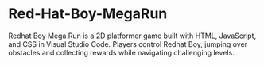 # Red-Hat-Boy-MegaRun
Redhat Boy Mega Run is a 2D platformer game built with HTML, JavaScript, and CSS in Visual Studio Code. Players control Redhat Boy, jumping over obstacles and collecting rewards while navigating challenging levels. 
